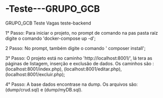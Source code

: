 # -Teste---GRUPO_GCB
 GRUPO_GCB Teste Vagas teste-backend

1° Passo:
Para iniciar o projeto, no prompt de comando na pas pasta raíz digite o comando 'docker-compose up -d';

2 Passo:
No prompt, também digite o comando ' composer install';

3° Passo:
O projeto está no caminho 'http://localhost:8001/', lá tera as páginas de listagem, inserção e exclusão de dados.
Os caminhos são : (localhost:8001/index.php), (localhost:8001/editar.php),(localhost:8001/excluir.php);

4° Passo:
A base dados encontrase na dump. Os arquivos são: (dump/crud.sql) e (dump/myDB.sql).

